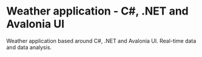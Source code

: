 # Weather application - C#, .NET and Avalonia UI
Weather application based around C#, .NET and Avalonia UI. Real-time data and data analysis.
